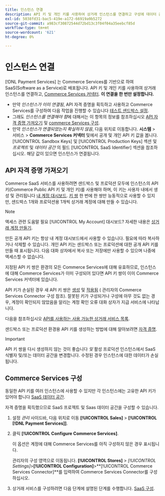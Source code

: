 ```yaml
---
title: 인스턴스 연결
description: API 키 및 개인 키를 사용하여 상거래 인스턴스를 연결하고 구성에 데이터 공간을 지정합니다.
exl-id: 5038fd31-bac5-419e-a172-66919a9b5272
source-git-commit: a983cf30872544d72bd13c3f04f04a35eebcf85d
workflow-type: tm+mt
source-wordcount: '621'
ht-degree: 0%

---
```


# 인스턴스 연결

[!DNL Payment Services] 는 Commerce Services를 기반으로 하여 SaaS(Software as a Service)로 배포됩니다. API 키 및 개인 키를 사용하여 상거래 인스턴스를 연결하고, [Commerce Services 커넥터](https://experienceleague.adobe.com/docs/commerce-merchant-services/user-guides/saas.html). **이 연결을 한 번만 설정합니다.**

* 만약 *인스턴스가 이미 연결됨*, API 자격 증명을 획득하고 사용하고 Commerce Services를 구성하여 다음 작업을 진행할 수 있습니다 [테스트 샌드박스 설정](https://experienceleague.adobe.com/docs/commerce-merchant-services/payment-services/get-started/sandbox.html).
* 그래도 *인스턴스를 연결해야 함*&#x200B;에 대해서는 이 항목의 정보를 참조하십시오 [API 자격 증명 가져오기](#obtain-api-credentials) 및 [commerce Services 구성](#configure-commerce-services).
* 만약 *인스턴스가 연결되었는지 확실하지 않음*, 다음 위치로 이동합니다. **시스템** > 서비스 > **Commerce Services 커넥터** 및에서 공개 및 개인 API 키 값을 봅니다. [!UICONTROL Sandbox Keys] 및 [!UICONTROL Production Keys] 섹션 및 *프로젝트* 및 *데이터 공간* 의 필드 [!UICONTROL SaaS Identifier] 섹션을 참조하십시오. 해당 값이 있으면 인스턴스가 연결됩니다.

## API 자격 증명 가져오기

Commerce SaaS 서비스를 사용하려면 샌드박스 및 프로덕션 모두에 인스턴스의 API 키(Commerce Public API 키 및 개인 키)를 사용해야 하며, 이 키는 사용자 내에서 생성 및 관리됩니다 [내 계정 대시보드](https://account.magento.com/customer/account/login). [키 쌍](https://docs.magento.com/user-guide/configuration/services/saas.html) 한 번에 한 쌍만 능동적으로 사용할 수 있지만, 샌드박스 1개와 프로덕션용 1개씩 상거래 계정에 대해 만들 수 있습니다.

>[!NOTE]
>
>액세스 관련 도움말 필요 [!UICONTROL My Account] 대시보드? 자세한 내용은 [상거래 계정 만들기](https://docs.magento.com/user-guide/magento/magento-account-create.html).

만든 공개 API 키는 항상 내 계정 대시보드에서 사용할 수 있습니다. 필요에 따라 복사하거나 삭제할 수 있습니다. 개인 API 키는 샌드박스 또는 프로덕션에 대한 공개 API 키를 만들 때 표시됩니다. 다음 대화 상자에서 복사 또는 저장에만 사용할 수 있으며 나중에 액세스할 수 없습니다.

지정된 API 키 쌍은 환경의 모든 Commerce Services에 대해 유효하므로, 인스턴스에 대해 Commerce Services가 이미 구성되어 있다면 API 키 쌍이 이미 Commerce Services 커넥터에 있습니다.

API 키가 손실된 경우 새 API 키 쌍은 [생성](https://experienceleague.adobe.com/docs/commerce-merchant-services/payment-services/get-started/connect.html#generate-an-api-key-and-private-key) 및 [적용됨](https://experienceleague.adobe.com/docs/commerce-merchant-services/payment-services/get-started/connect.html#configure-saas-project) ( 관리자의 Commerce Services Connector 구성 참조). 잘못된 키가 구성되거나 구성에 아무 것도 없는 경우, 계정이 확인되지 않았음을 알리는 계정 확인 오류 대화 상자가 지급 서비스에 나타납니다.

다음을 참조하십시오 [API를 사용하는 사용 가능한 상거래 서비스 목록](https://docs.magento.com/user-guide/system/saas.html#available-services).

샌드박스 또는 프로덕션 환경용 API 키를 생성하는 방법에 대해 알아보려면 [자격 증명](https://experienceleague.adobe.com/docs/commerce-merchant-services/user-guides/saas.html#apikey).

>[!IMPORTANT]
>API 키 쌍을 다시 생성하지 않는 것이 좋습니다 *및* 활성 프로덕션 인스턴스에서 SaaS 식별자 및/또는 데이터 공간을 변경합니다. 수정된 경우 인스턴스에 대한 데이터가 손실됩니다.

## Commerce Services 구성

동일한 API 키를 여러 인스턴스에 사용할 수 있지만 각 인스턴스에는 고유한 API 키가 있어야 합니다 [SaaS 데이터 공간](https://experienceleague.adobe.com/docs/commerce-merchant-services/user-guides/saas.html#saasenv).

자격 증명을 획득했으므로 SaaS 프로젝트 및 Saas 데이터 공간을 구성할 수 있습니다.

1. 설정 _관리_ 사이드바, 다음 위치로 이동 **[!UICONTROL Sales]** > **[!UICONTROL [!DNL Payment Services]]**.
1. 클릭 **[!UICONTROL Configure Commerce Services]**.

   이 옵션은 계정에 대해 Commerce Services를 아직 구성하지 않은 경우 표시됩니다.

   관리자의 구성 영역으로 이동됩니다. **[!UICONTROL Stores]** > _[!UICONTROL Settings]_>**[!UICONTROL Configuration]**>**[!UICONTROL Commerce Services Connector]**를 입력하여 Commerce Services Connector를 구성하십시오.

1. 상거래 서비스를 구성하려면 다음 단계에 설명된 단계를 수행합니다. [SaaS 구성](https://experienceleague.adobe.com/docs/commerce-merchant-services/payment-services/get-started/connect.html#configure-commerce-services).
